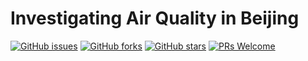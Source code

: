 # Investigating Air Quality in Beijing
[![GitHub issues](https://img.shields.io/github/issues/Develop-Packt/Investigating-Air-Quality-in-Beijing.svg)](https://github.com/Develop-Packt/Investigating-Air-Quality-in-Beijing/issues)
[![GitHub forks](https://img.shields.io/github/forks/Develop-Packt/Investigating-Air-Quality-in-Beijing.svg)](https://github.com/Develop-Packt/Investigating-Air-Quality-in-Beijing/network)
[![GitHub stars](https://img.shields.io/github/stars/Develop-Packt/Investigating-Air-Quality-in-Beijing.svg)](https://github.com/Develop-Packt/Investigating-Air-Quality-in-Beijing/stargazers)
[![PRs Welcome](https://img.shields.io/badge/PRs-welcome-brightgreen.svg)](https://github.com/Develop-Packt/Investigating-Air-Quality-in-Beijing/pulls)
